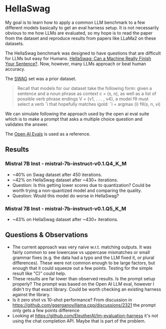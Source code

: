 # HellaSwag



My goal is to learn how to apply a common LLM benchmark to a few different models
basically to get an eval harness setup. It is not necessarily obvious to me how
LLMs are evaluated, so my hope is to read the paper from the dataset and
reproduce results from papers like LLaMa2 on these datasets.

The HellaSwag benchmark was designed to have questions that are difficult for
LLMs but easy for Humans. [HellaSwag: Can a Machine Really Finish Your Sentence?](https://arxiv.org/abs/1905.07830). Now, however, many LLMs approach or beat human accuracy.

The [SWAG](https://arxiv.org/abs/1808.05326) set was a prior dataset.

> Recall that models for our dataset take the following form: given a
> sentence and a noun phrase as context c = (s, n),
> as well as a list of possible verb phrase endings
> V = {v1, . . . , v4}, a model fθ must select a verb
> ˆi that hopefully matches igold:
> ˆi = argmax (i) fθ(s, n, vi)

We can simulate following the approach used by the open ai eval suite which is
to make a prompt that asks a multiple choice question and validates the answer.

The [Open AI Evals](https://github.com/openai/evals) is used as a reference.

## Results

### Mistral 7B Inst - mistral-7b-instruct-v0.1.Q4_K_M

  - ~40% on Swag dataset after 450 iterations.
  - ~42% on HellaSwag dataset after ~430+ iterations.
  - Question: Is this getting lower scores due to quantization? Could be worth
    trying a non-quantized model and comparing the quality.
  - Question: Would this model do worse in HellaSwag?

### Mistral 7B Inst - mistral-7b-instruct-v0.1.Q5_K_M

  - ~43% on HellaSwag dataset after ~430+ iterations.


## Questions & Observations

- The current approach was very naive w.r.t. matching outputs. It was fairly
common to see lowercase vs uppercase mismatches or small grammar fixes (e.g.
the data had a typo and the LLM fixed it, or plural differences). These were not
common enough to be large factors, but enough that it could squeeze out a few
points. Testing for the simple result like "C)" could help.
- These results are far lower than observed results. Is the prompt setup properly? The prompt was based on the Open AI LLM eval, however I didn't try that exact library. Could be worth checking an existing harness against the library.
- Is it zero shot vs 10-shot performance? From discussion in https://github.com/ggerganov/llama.cpp/discussions/2321 the prompt only gets a few points difference
- Looking at https://github.com/EleutherAI/lm-evaluation-harness it's not using the chat completion API. Maybe that is part of the problem.
